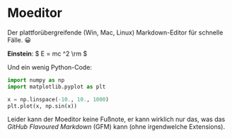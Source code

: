 # Moeditor
Der plattforübergreifende (Win, Mac, Linux) Markdown-Editor für schnelle Fälle. 😀

**Einstein**: $ E = mc ^2 \rm $

Und ein wenig Python-Code:

```python
import numpy as np
import matplotlib.pyplot as plt

x = np.linspace(-10., 10., 1000)
plt.plot(x, np.sin(x))
```
Leider kann der Moeditor keine Fußnote, er kann wirklich nur das, was das *GitHub Flavoured Markdown* (GFM) kann (ohne irgendwelche Extensions).
